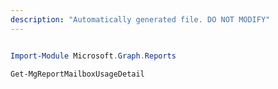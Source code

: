 ```yaml
---
description: "Automatically generated file. DO NOT MODIFY"
---
```


```powershell

Import-Module Microsoft.Graph.Reports

Get-MgReportMailboxUsageDetail

```